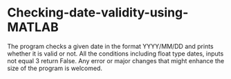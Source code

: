 # Checking-date-validity-using-MATLAB
The program checks a given date in the format YYYY/MM/DD and prints whether it is valid or not.
All the conditions including float type dates, inputs not equal 3 return False.
Any error or major changes that might enhance the size of the program is welcomed.
